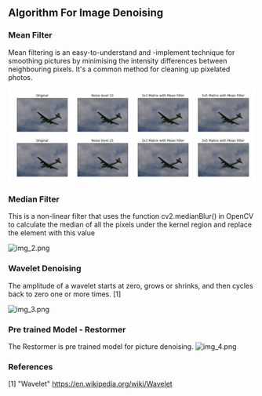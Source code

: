 ## Algorithm For Image Denoising

### Mean Filter
Mean filtering is an easy-to-understand and -implement technique for smoothing pictures by minimising the intensity differences between neighbouring pixels. It's a common method for cleaning up pixelated photos.


![img.png](img.png)

### Median Filter
This is a non-linear filter that uses the function cv2.medianBlur() in OpenCV to calculate the median of all the pixels under the kernel region and replace the element with this value

![img_2.png](img_2.png)

### Wavelet Denoising
The amplitude of a wavelet starts at zero, grows or shrinks, and then cycles back to zero one or more times. [1]

![img_3.png](img_3.png)

### Pre trained Model - Restormer
The Restormer is pre trained model for picture denoising.
![img_4.png](img_4.png)


### References
[1] "Wavelet" https://en.wikipedia.org/wiki/Wavelet
